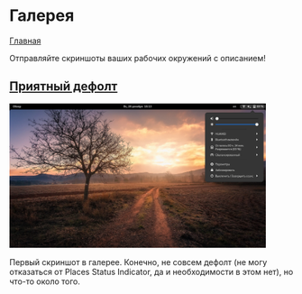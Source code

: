 # Галерея

[Главная](../README.md)

Отправляйте скриншоты ваших рабочих окружений с описанием!

<h2><a href="122021/1.html">Приятный дефолт</a></h2>

<img src="122021/pic/1_1.png" width="455" height="256">

Первый скриншот в галерее. Конечно, не совсем дефолт (не могу отказаться от Places Status Indicator, да и необходимости в этом нет), но что-то около того.
